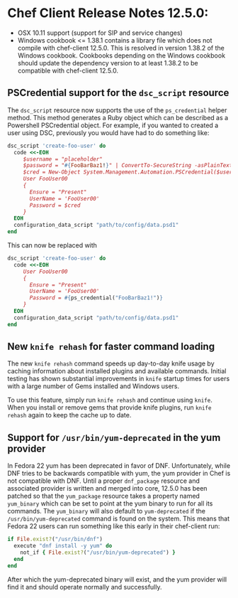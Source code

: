 # Chef Client Release Notes 12.5.0:
* OSX 10.11 support (support for SIP and service changes)
* Windows cookbook <= 1.38.1 contains a library file which does not compile with
chef-client 12.5.0. This is resolved in version 1.38.2 of the Windows cookbook.
Cookbooks depending on the Windows cookbook should update the dependency version
to at least 1.38.2 to be compatible with chef-client 12.5.0.

## PSCredential support for the `dsc_script` resource

The `dsc_script` resource now supports the use of the `ps_credential`
helper method. This method generates a Ruby object which can be described
as a Powershell PSCredential object. For example, if you wanted to created
a user using DSC, previously you would have had to do something like:

```ruby
dsc_script 'create-foo-user' do
  code <<-EOH
     $username = "placeholder"
     $password = "#{FooBarBaz1!}" | ConvertTo-SecureString -asPlainText -Force
     $cred = New-Object System.Management.Automation.PSCredential($username, $password)
     User FooUser00
     {
       Ensure = "Present"
       UserName = 'FooUser00'
       Password = $cred
     }
  EOH
  configuration_data_script "path/to/config/data.psd1"
end
```

This can now be replaced with

```ruby
dsc_script 'create-foo-user' do
  code <<-EOH
     User FooUser00
     {
       Ensure = "Present"
       UserName = 'FooUser00'
       Password = #{ps_credential("FooBarBaz1!")}
     }
  EOH
  configuration_data_script "path/to/config/data.psd1"
end
```

## New `knife rehash` for faster command loading

The new `knife rehash` command speeds up day-to-day knife usage by
caching information about installed plugins and available commands.
Initial testing has shown substantial improvements in `knife` startup
times for users with a large number of Gems installed and Windows
users.

To use this feature, simply run `knife rehash` and continue using
`knife`.  When you install or remove gems that provide knife plugins,
run `knife rehash` again to keep the cache up to date.

## Support for `/usr/bin/yum-deprecated` in the yum provider

In Fedora 22 yum has been deprecated in favor of DNF.  Unfortunately, while DNF tries to be backwards
compatible with yum, the yum provider in Chef is not compatible with DNF.  Until a proper `dnf_package`
resource and associated provider is written and merged into core, 12.5.0 has been patched so that the
`yum_package` resource takes a property named `yum_binary` which can be set to point at the yum binary
to run for all its commands.  The `yum_binary` will also default to `yum-deprecated` if the
`/usr/bin/yum-deprecated` command is found on the system.  This means that Fedora 22 users can run
something like this early in their chef-client run:

```ruby
if File.exist?("/usr/bin/dnf")
  execute "dnf install -y yum" do
    not_if { File.exist?("/usr/bin/yum-deprecated") }
  end
end
```

After which the yum-deprecated binary will exist, and the yum provider will find it and should operate
normally and successfully.
